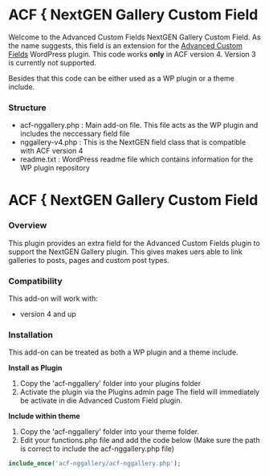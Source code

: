 # ACF { NextGEN Gallery Custom Field

Welcome to the Advanced Custom Fields NextGEN Gallery Custom Field. As the name suggests, this field is an extension for the [Advanced Custom Fields](http://wordpress.org/extend/plugins/advanced-custom-fields/) WordPress plugin.
This code works **only** in ACF version 4. Version 3 is currently not supported.

Besides that this code can be either used as a WP plugin or a theme include.

### Structure

* acf-nggallery.php : Main add-on file. This file acts as the WP plugin and includes the neccessary field file
* nggallery-v4.php : This is the NextGEN field class that is compatible with ACF version 4
* readme.txt : WordPress readme file which contains information for the WP plugin repository

# ACF { NextGEN Gallery Custom Field

### Overview

This plugin provides an extra field for the Advanced Custom Fields plugin to support the NextGEN Gallery plugin. This gives makes uers able to link galleries to posts, pages and custom post types.

### Compatibility

This add-on will work with:

* version 4 and up

### Installation

This add-on can be treated as both a WP plugin and a theme include.

**Install as Plugin**

1. Copy the 'acf-nggallery' folder into your plugins folder
2. Activate the plugin via the Plugins admin page
The field will immediately be activate in die Advanced Custom Field plugin.

**Include within theme**

1.	Copy the 'acf-nggallery' folder into your theme folder.
2.	Edit your functions.php file and add the code below (Make sure the path is correct to include the acf-nggallery.php file)

```php
include_once('acf-nggallery/acf-nggallery.php');
```
